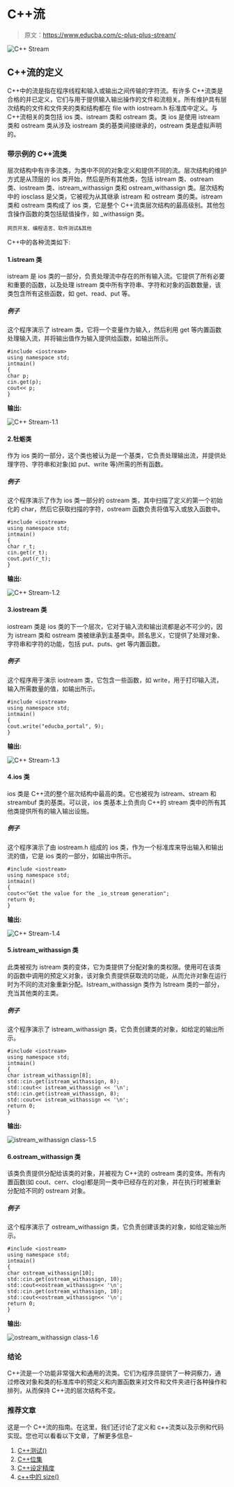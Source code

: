 # C++流

> 原文：<https://www.educba.com/c-plus-plus-stream/>

![C++ Stream](img/cceff6a743fdc41add1275c7527e71bf.png)



## C++流的定义

C++中的流是指在程序线程和输入或输出之间传输的字符流。有许多 C++流类是合格的并已定义，它们与用于提供输入输出操作的文件和流相关。所有维护具有层次结构的文件和文件夹的类和结构都在 file with iostream.h 标准库中定义。与 C++流相关的类包括 ios 类、istream 类和 ostream 类。类 ios 是使用 istream 类和 ostream 类从涉及 iostream 类的基类间接继承的，ostream 类是虚拟声明的。

### 带示例的 C++流类

层次结构中有许多流类，为类中不同的对象定义和提供不同的流。层次结构的维护方式是从顶层的 ios 类开始，然后是所有其他类，包括 istream 类、ostream 类、iostream 类、istream_withassign 类和 ostream_withassign 类。层次结构中的 iosclass 是父类，它被视为从其继承 istream 和 ostream 类的类。istream 类和 ostream 类构成了 ios 类，它是整个 C++流类层次结构的最高级别。其他包含操作函数的类包括赋值操作，如 _withassign 类。

<small>网页开发、编程语言、软件测试&其他</small>

C++中的各种流类如下:

#### 1.istream 类

istream 是 ios 类的一部分，负责处理流中存在的所有输入流。它提供了所有必要和重要的函数，以及处理 istream 类中所有字符串、字符和对象的函数数量，该类包含所有这些函数，如 get、read、put 等。

##### 例子

这个程序演示了 istream 类，它将一个变量作为输入，然后利用 get 等内置函数处理输入流，并将输出值作为输入提供给函数，如输出所示。

```
#include <iostream>
using namespace std;
intmain()
{
char p;
cin.get(p);
cout<< p;
}
```

**输出:**

![C++ Stream-1.1](img/b2f26ffa4ab29d6c3c50cf17b84c6082.png)



#### 2.牡蛎类

作为 ios 类的一部分，这个类也被认为是一个基类，它负责处理输出流，并提供处理字符、字符串和对象(如 put、write 等)所需的所有函数。

##### 例子

这个程序演示了作为 ios 类一部分的 ostream 类，其中扫描了定义的第一个初始化的 char，然后它获取扫描的字符，ostream 函数负责将值写入或放入函数中。

```
#include <iostream>
using namespace std;
intmain()
{
char r_t;
cin.get(r_t);
cout.put(r_t);
}
```

**输出:**

![C++ Stream-1.2](img/21bb33f6acb20cf63ecf683d5b4ee1e8.png)



#### 3.iostream 类

iostream 类是 ios 类的下一个层次，它对于输入流和输出流都是必不可少的，因为 istream 类和 ostream 类被继承到主基类中。顾名思义，它提供了处理对象、字符串和字符的功能，包括 put、puts、get 等内置函数。

##### 例子

这个程序用于演示 iostream 类，它包含一些函数，如 write，用于打印输入流，输入所需数量的值，如输出所示。

```
#include <iostream>
using namespace std;
intmain()
{
cout.write("educba_portal", 9);
}
```

**输出:**

![C++ Stream-1.3](img/32de01e54822e985d346c694c10b96e9.png)



#### 4.ios 类

ios 类是 C++流的整个层次结构中最高的类。它也被视为 istream、stream 和 streambuf 类的基类。可以说，ios 类基本上负责向 C++的 stream 类中的所有其他类提供所有的输入输出设施。

##### 例子

这个程序演示了由 iostream.h 组成的 ios 类，作为一个标准库来导出输入和输出流的值，它是 ios 类的一部分，如输出中所示。

```
#include <iostream>
using namespace std;
intmain()
{
cout<<"Get the value for the _io_stream generation";
return 0;
}
```

**输出:**

![C++ Stream-1.4](img/ff9998b4d71f951e0bacc089ff1904c8.png)



#### 5.istream_withassign 类

此类被视为 istream 类的变体，它为类提供了分配对象的类权限。使用可在该类的函数中调用的预定义对象，该对象负责提供获取流的功能，从而允许对象在运行时为不同的流对象重新分配。Istream_withassign 类作为 Istream 类的一部分，充当其他类的主类。

##### 例子

这个程序演示了 istream_withassign 类，它负责创建类的对象，如给定的输出所示。

```
#include <iostream>
using namespace std;
intmain()
{
char istream_withassign[8];
std::cin.get(istream_withassign, 8);
std::cout<< istream_withassign << '\n';
std::cin.get(istream_withassign, 8);
std::cout<< istream_withassign << '\n';
return 0;
}
```

**输出:**

![istream_withassign class-1.5](img/9be0ecf7967045c378d34bc538d02103.png)



#### 6.ostream_withassign 类

该类负责提供分配给该类的对象，并被视为 C++流的 ostream 类的变体。所有内置函数(如 cout、cerr、clog)都是同一类中已经存在的对象，并在执行时被重新分配给不同的 ostream 对象。

##### 例子

这个程序演示了 ostream_withassign 类，它负责创建该类的对象，如给定输出所示。

```
#include <iostream>
using namespace std;
intmain()
{
char ostream_withassign[10];
std::cin.get(ostream_withassign, 10);
std::cout<<ostream_withassign<< '\n';
std::cin.get(ostream_withassign, 10);
std::cout<<ostream_withassign<< '\n';
return 0;
}
```

**输出:**

![ostream_withassign class-1.6](img/d08ea3d196be2eeccfc179edc96895e9.png)



### 结论

C++流是一个功能非常强大和通用的流类。它们为程序员提供了一种洞察力，通过修改对象和类的标准库中的预定义和内置函数来对文件和文件夹进行各种操作和排列，从而保持 C++流的层次结构不变。

### 推荐文章

这是一个 C++流的指南。在这里，我们还讨论了定义和 c++流类以及示例和代码实现。您也可以看看以下文章，了解更多信息–

1.  [C++测试()](https://www.educba.com/c-test/)
2.  [C++位集](https://www.educba.com/c-plus-plus-bitset/)
3.  [C++设定精度](https://www.educba.com/c-plus-plus-setprecision/)
4.  [c++中的 size()](https://www.educba.com/size-in-c-plus-plus/)





